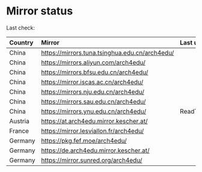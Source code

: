 <script src="./time.js"></script>
# Mirror status
Last check: <script type="text/javascript">localize(1697310789.3209443);</script>

|Country|Mirror|Last update|
|:------|:-----|:----------|
|China|https://mirrors.tuna.tsinghua.edu.cn/arch4edu/|<script type="text/javascript">localize(1697265073);</script>|
|China|https://mirrors.aliyun.com/arch4edu/|<script type="text/javascript">localize(1697265073);</script>|
|China|https://mirrors.bfsu.edu.cn/arch4edu/|<script type="text/javascript">localize(1697265073);</script>|
|China|https://mirror.iscas.ac.cn/arch4edu/|<script type="text/javascript">localize(1697265073);</script>|
|China|https://mirrors.nju.edu.cn/arch4edu/|<script type="text/javascript">localize(1697221931);</script>|
|China|https://mirrors.sau.edu.cn/arch4edu/|<script type="text/javascript">localize(1697265073);</script>|
|China|https://mirrors.ynu.edu.cn/arch4edu/|ReadTimeout|
|Austria|https://at.arch4edu.mirror.kescher.at/|<script type="text/javascript">localize(1697308192);</script>|
|France|https://mirror.lesviallon.fr/arch4edu/|<script type="text/javascript">localize(1697265073);</script>|
|Germany|https://pkg.fef.moe/arch4edu/|<script type="text/javascript">localize(1697308192);</script>|
|Germany|https://de.arch4edu.mirror.kescher.at/|<script type="text/javascript">localize(1697308192);</script>|
|Germany|https://mirror.sunred.org/arch4edu/|<script type="text/javascript">localize(1697308192);</script>|

<script src="./tablefilter/tablefilter.js"></script>
<script src="./table.js"></script>